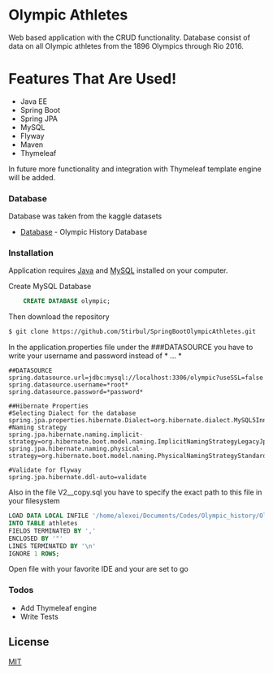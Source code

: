 # Olympic Athletes


Web based application with the CRUD functionality. Database consist of data on all Olympic athletes from the 1896 Olympics through Rio 2016. 


# Features That Are Used!

  - Java EE
  - Spring Boot
  - Spring JPA
  - MySQL
  - Flyway
  - Maven
  - Thymeleaf

In future more functionality and integration with Thymeleaf template engine will be added.



### Database

Database was taken from the kaggle datasets

* [Database] - Olympic History Database


### Installation

Application requires [Java](https://java.com/en/download/help/download_options.xml) and [MySQL](https://dev.mysql.com/downloads/mysql/) installed on your computer.

Create MySQL Database
```SQL
    CREATE DATABASE olympic;
```

Then download the repository

```sh
$ git clone https://github.com/Stirbul/SpringBootOlympicAthletes.git
```
In the application.properties file under the ###DATASOURCE you have to write your username and password instead of * ... *
```properties
##DATASOURCE
spring.datasource.url=jdbc:mysql://localhost:3306/olympic?useSSL=false
spring.datasource.username=*root*
spring.datasource.password=*password*

##Hibernate Properties
#Selecting Dialect for the database
spring.jpa.properties.hibernate.Dialect=org.hibernate.dialect.MySQL5InnoDBDialect
#Naming strategy
spring.jpa.hibernate.naming.implicit-strategy=org.hibernate.boot.model.naming.ImplicitNamingStrategyLegacyJpaImpl
spring.jpa.hibernate.naming.physical-strategy=org.hibernate.boot.model.naming.PhysicalNamingStrategyStandardImpl

#Validate for flyway
spring.jpa.hibernate.ddl-auto=validate
```
Also in the file V2__copy.sql you have to specify the exact path to this file in your filesystem
```sql
LOAD DATA LOCAL INFILE '/home/alexei/Documents/Codes/Olympic_history/Olympic\ history/athlete_eventsV2.csv'
INTO TABLE athletes
FIELDS TERMINATED BY ','
ENCLOSED BY '"'
LINES TERMINATED BY '\n'
IGNORE 1 ROWS;
```
Open file with your favorite IDE and your are set to go


### Todos

 - Add Thymeleaf engine
 - Write Tests

License
----

[MIT](https://github.com/Stirbul/SpringBootOlympicAthletes/blob/master/LICENSE)


[//]: # 
   [Database]: <https://www.kaggle.com/heesoo37/120-years-of-olympic-history-athletes-and-results>
